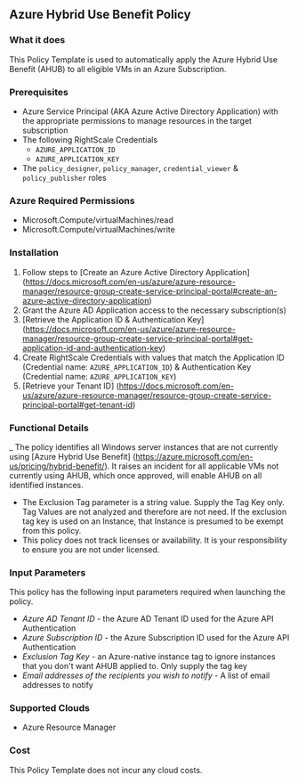 ## Azure Hybrid Use Benefit Policy

### What it does

This Policy Template is used to automatically apply the Azure Hybrid Use Benefit (AHUB) to all eligible VMs in an Azure Subscription.

### Prerequisites

- Azure Service Principal (AKA Azure Active Directory Application) with the appropriate permissions to manage resources in the target subscription
- The following RightScale Credentials
  - `AZURE_APPLICATION_ID`
  - `AZURE_APPLICATION_KEY`
- The `policy_designer`, `policy_manager`, `credential_viewer` & `policy_publisher` roles

### Azure Required Permissions

- Microsoft.Compute/virtualMachines/read
- Microsoft.Compute/virtualMachines/write

### Installation

1. Follow steps to [Create an Azure Active Directory Application] (https://docs.microsoft.com/en-us/azure/azure-resource-manager/resource-group-create-service-principal-portal#create-an-azure-active-directory-application)
1. Grant the Azure AD Application access to the necessary subscription(s)
1. [Retrieve the Application ID & Authentication Key] (https://docs.microsoft.com/en-us/azure/azure-resource-manager/resource-group-create-service-principal-portal#get-application-id-and-authentication-key)
1. Create RightScale Credentials with values that match the Application ID (Credential name: `AZURE_APPLICATION_ID`) & Authentication Key (Credential name: `AZURE_APPLICATION_KEY`)
1. [Retrieve your Tenant ID] (https://docs.microsoft.com/en-us/azure/azure-resource-manager/resource-group-create-service-principal-portal#get-tenant-id)

### Functional Details

_ The policy identifies all Windows server instances that are not currently using [Azure Hybrid Use Benefit] (https://azure.microsoft.com/en-us/pricing/hybrid-benefit/). It raises an incident for all applicable VMs not currently using AHUB, which once approved, will enable AHUB on all identified instances.
- The Exclusion Tag parameter is a string value.  Supply the Tag Key only.  Tag Values are not analyzed and therefore are not need.  If the exclusion tag key is used on an Instance, that Instance is presumed to be exempt from this policy.
- This policy does not track licenses or availability. It is your responsibility to ensure you are not under licensed.

### Input Parameters

This policy has the following input parameters required when launching the policy.

- *Azure AD Tenant ID* - the Azure AD Tenant ID used for the Azure API Authentication
- *Azure Subscription ID* - the Azure Subscription ID used for the Azure API Authentication
- *Exclusion Tag Key* - an Azure-native instance tag to ignore instances that you don't want AHUB applied to. Only supply the tag key
- *Email addresses of the recipients you wish to notify* - A list of email addresses to notify

### Supported Clouds

- Azure Resource Manager

### Cost

This Policy Template does not incur any cloud costs.